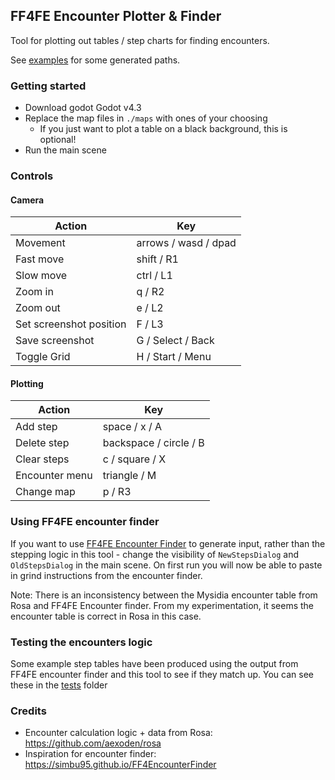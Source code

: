 ## FF4FE Encounter Plotter & Finder
Tool for plotting out tables / step charts for finding encounters.

See [examples](./.examples/) for some generated paths.

### Getting started
 - Download godot Godot v4.3
 - Replace the map files in `./maps` with ones of your choosing
   - If you just want to plot a table on a black background, this is optional!
 - Run the main scene

### Controls
#### Camera
|Action    |Key                    |
|----------|-----------------------|
|Movement  |arrows / wasd / dpad   |
|Fast move |shift / R1             |
|Slow move |ctrl / L1              |
|Zoom in   |q / R2                 |
|Zoom out  |e / L2                 |
|Set screenshot position  |F / L3  |
|Save screenshot |G / Select / Back|
|Toggle Grid |H / Start / Menu     |

#### Plotting
|Action      |Key                      |
|------------|-------------------------|
|Add step    |space / x / A            |
|Delete step |backspace / circle / B   |
|Clear steps |c / square / X           |
|Encounter menu |triangle / M          |
|Change map  |p / R3                   |

### Using FF4FE encounter finder
If you want to use [FF4FE Encounter Finder](https://simbu95.github.io/FF4EncounterFinder/) to generate input, rather than
the stepping logic in this tool - change the visibility of `NewStepsDialog` and `OldStepsDialog` in the main scene. On first run you
will now be able to paste in grind instructions from the encounter finder.

Note: There is an inconsistency between the Mysidia encounter table from Rosa and FF4FE Encounter finder.
From my experimentation, it seems the encounter table is correct in Rosa in this case.

### Testing the encounters logic
Some example step tables have been produced using the output from FF4FE encounter finder and this tool to see if they match up.
You can see these in the [tests](./.tests/) folder

### Credits
 - Encounter calculation logic + data from Rosa: https://github.com/aexoden/rosa
 - Inspiration for encounter finder: https://simbu95.github.io/FF4EncounterFinder
